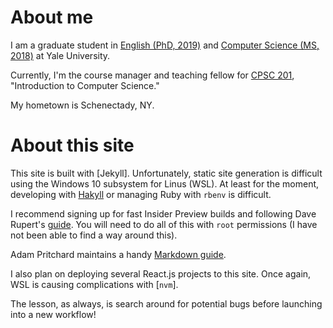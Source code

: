 About me
========

I am a graduate student in [English (PhD, 2019)] and [Computer Science (MS, 2018)] at Yale University.

Currently, I'm the course manager and teaching fellow for [CPSC 201], "Introduction to Computer Science."

My hometown is Schenectady, NY.


About this site
===============

This site is built with [Jekyll]. Unfortunately, static site generation is difficult using the Windows 10 subsystem for Linus (WSL). At least for the moment, developing with [Hakyll] or managing Ruby with `rbenv` is difficult.

I recommend signing up for fast Insider Preview builds and following Dave Rupert's [guide]. You will need to do all of this with `root` permissions (I have not been able to find a way around this).

Adam Pritchard maintains a handy [Markdown guide].

I also plan on deploying several React.js projects to this site. Once again, WSL is causing complications with [`nvm`].

The lesson, as always, is search around for potential bugs before launching into a new workflow!


<!-- Comment: let's keep all links together at the bottom -->
[English (PhD, 2019)]: http://english.yale.edu/people/student/stephen-krewson
[Computer Science (MS, 2018)]: http://cpsc.yale.edu/
[CPSC 201]: http://zoo.cs.yale.edu/classes/cs201/index.html
[Hakyll]: https://github.com/Microsoft/BashOnWindows/issues/1671
[nvm]: https://github.com/Microsoft/BashOnWindows/issues/776
[Markdown guide]: https://github.com/adam-p/markdown-here/wiki/Markdown-Cheatsheet
[guide]: http://daverupert.com/2016/04/jekyll-on-windows-with-bash/
